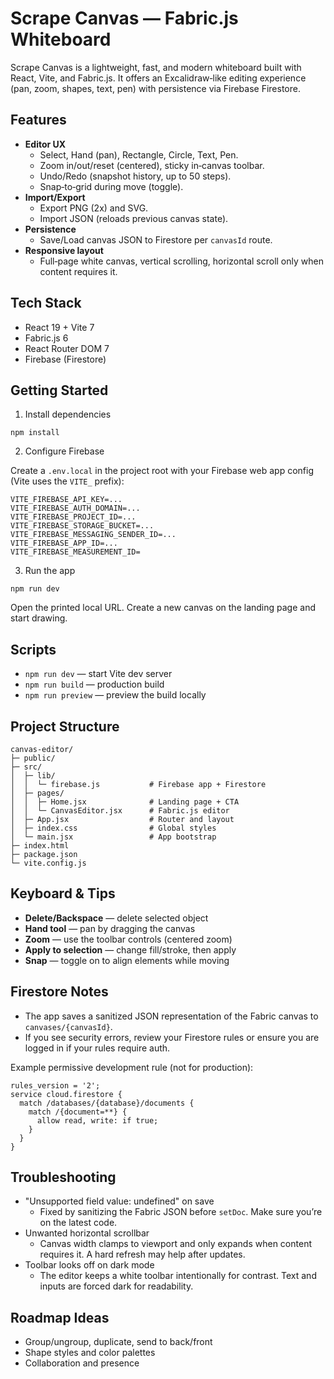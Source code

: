 # Scrape Canvas — Fabric.js Whiteboard

Scrape Canvas is a lightweight, fast, and modern whiteboard built with React, Vite, and Fabric.js. It offers an Excalidraw‑like editing experience (pan, zoom, shapes, text, pen) with persistence via Firebase Firestore.

## Features

- **Editor UX**
  - Select, Hand (pan), Rectangle, Circle, Text, Pen.
  - Zoom in/out/reset (centered), sticky in‑canvas toolbar.
  - Undo/Redo (snapshot history, up to 50 steps).
  - Snap‑to‑grid during move (toggle).
- **Import/Export**
  - Export PNG (2x) and SVG.
  - Import JSON (reloads previous canvas state).
- **Persistence**
  - Save/Load canvas JSON to Firestore per `canvasId` route.
- **Responsive layout**
  - Full‑page white canvas, vertical scrolling, horizontal scroll only when content requires it.

## Tech Stack

- React 19 + Vite 7
- Fabric.js 6
- React Router DOM 7
- Firebase (Firestore)

## Getting Started

1) Install dependencies

```
npm install
```

2) Configure Firebase

Create a `.env.local` in the project root with your Firebase web app config (Vite uses the `VITE_` prefix):

```
VITE_FIREBASE_API_KEY=...
VITE_FIREBASE_AUTH_DOMAIN=...
VITE_FIREBASE_PROJECT_ID=...
VITE_FIREBASE_STORAGE_BUCKET=...
VITE_FIREBASE_MESSAGING_SENDER_ID=...
VITE_FIREBASE_APP_ID=...
VITE_FIREBASE_MEASUREMENT_ID=
```

3) Run the app

```
npm run dev
```

Open the printed local URL. Create a new canvas on the landing page and start drawing.

## Scripts

- `npm run dev` — start Vite dev server
- `npm run build` — production build
- `npm run preview` — preview the build locally

## Project Structure

```
canvas-editor/
├─ public/
├─ src/
│  ├─ lib/
│  │  └─ firebase.js           # Firebase app + Firestore
│  ├─ pages/
│  │  ├─ Home.jsx              # Landing page + CTA
│  │  └─ CanvasEditor.jsx      # Fabric.js editor
│  ├─ App.jsx                  # Router and layout
│  ├─ index.css                # Global styles
│  └─ main.jsx                 # App bootstrap
├─ index.html
├─ package.json
└─ vite.config.js
```

## Keyboard & Tips

- **Delete/Backspace** — delete selected object
- **Hand tool** — pan by dragging the canvas
- **Zoom** — use the toolbar controls (centered zoom)
- **Apply to selection** — change fill/stroke, then apply
- **Snap** — toggle on to align elements while moving

## Firestore Notes

- The app saves a sanitized JSON representation of the Fabric canvas to `canvases/{canvasId}`.
- If you see security errors, review your Firestore rules or ensure you are logged in if your rules require auth.

Example permissive development rule (not for production):

```
rules_version = '2';
service cloud.firestore {
  match /databases/{database}/documents {
    match /{document=**} {
      allow read, write: if true;
    }
  }
}
```

## Troubleshooting

- "Unsupported field value: undefined" on save
  - Fixed by sanitizing the Fabric JSON before `setDoc`. Make sure you’re on the latest code.
- Unwanted horizontal scrollbar
  - Canvas width clamps to viewport and only expands when content requires it. A hard refresh may help after updates.
- Toolbar looks off on dark mode
  - The editor keeps a white toolbar intentionally for contrast. Text and inputs are forced dark for readability.

## Roadmap Ideas

- Group/ungroup, duplicate, send to back/front
- Shape styles and color palettes
- Collaboration and presence
